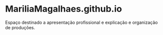 # MariliaMagalhaes.github.io
Espaço destinado a apresentação profissional e explicação e organização de produções.
